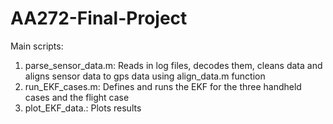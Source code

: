 # AA272-Final-Project
Main scripts:
1. parse_sensor_data.m: Reads in log files, decodes them, cleans data and aligns sensor data to gps data using align_data.m function
2. run_EKF_cases.m: Defines and runs the EKF for the three handheld cases and the flight case
3. plot_EKF_data.: Plots results
